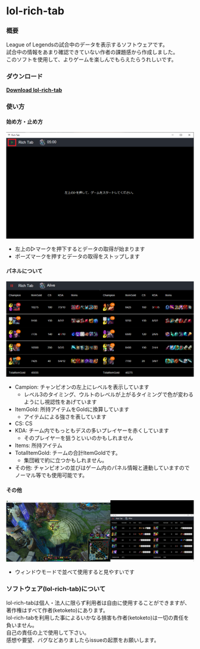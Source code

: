 # lol-rich-tab
### 概要
League of Legendsの試合中のデータを表示するソフトウェアです。  
試合中の情報をあまり確認できていない作者の課題感から作成しました。  
このソフトを使用して、よりゲームを楽しんでもらえたらうれしいです。


### ダウンロード
**[Download lol-rich-tab](https://github.com/ketoketo/lol-rich-tab/releases/download/v1.0.0/RichTab.zip)**


### 使い方
#### 始め方・止め方
![始め方・止め方](./assets/start.png?row=true) 
+ 左上の▷マークを押下するとデータの取得が始まります  
+ ポーズマークを押すとデータの取得をストップします

#### パネルについて
![パネルについて](./assets/ingame2.png?row=true)
+ Campion: チャンピオンの左上にレベルを表示しています
  + レベル3のタイミング、ウルトのレベルが上がるタイミングで色が変わるようにし視認性をあげています
+ ItemGold: 所持アイテムをGoldに換算しています
  + アイテムによる強さを表しています
+ CS: CS
+ KDA: チーム内でもっともデスの多いプレイヤーを赤くしています
  + そのプレイヤーを狙うといいのかもしれません
+ Items: 所持アイテム
+ TotalItemGold: チームの合計ItemGoldです。
  + 集団戦で約に立つかもしれません。
+ その他: チャンピオンの並びはゲーム内のパネル情報と連動していますのでノーマル等でも使用可能です。

#### その他
![その他](./assets/usage.png?row=true)
+ ウィンドウモードで並べて使用すると見やすいです

### ソフトウェア(lol-rich-tab)について

lol-rich-tabは個人・法人に限らず利用者は自由に使用することができますが、著作権はすべて作者(ketoketo)にあります。  
lol-rich-tabを利用した事によるいかなる損害も作者(ketoketo)は一切の責任を負いません。  
自己の責任の上で使用して下さい。  
感想や要望、バグなどありましたらissueの起票をお願いします。
